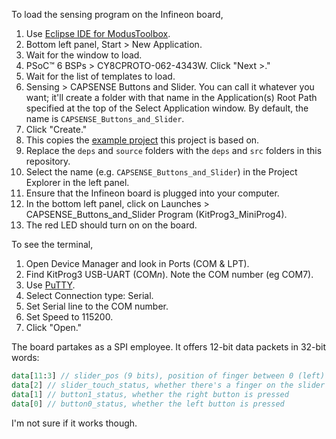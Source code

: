 To load the sensing program on the Infineon board,

1. Use [Eclipse IDE for ModusToolbox](https://www.infineon.com/modustoolbox).
2. Bottom left panel, Start > New Application.
3. Wait for the window to load.
4. PSoC™️ 6 BSPs > CY8CPROTO-062-4343W. Click "Next >."
5. Wait for the list of templates to load.
6. Sensing > CAPSENSE Buttons and Slider. You can call it whatever you want; it'll create a folder with that name in the Application(s) Root Path specified at the top of the Select Application window. By default, the name is `CAPSENSE_Buttons_and_Slider`.
7. Click "Create."
8. This copies the [example project](https://github.com/Infineon/mtb-example-psoc6-capsense-buttons-slider/) this project is based on.
9. Replace the `deps` and `source` folders with the `deps` and `src` folders in this repository.
10. Select the name (e.g. `CAPSENSE_Buttons_and_Slider`) in the Project Explorer in the left panel.
11. Ensure that the Infineon board is plugged into your computer.
12. In the bottom left panel, click on Launches > CAPSENSE_Buttons_and_Slider Program (KitProg3_MiniProg4).
13. The red LED should turn on on the board.

To see the terminal,

1. Open Device Manager and look in Ports (COM & LPT).
2. Find KitProg3 USB-UART (COM*n*). Note the COM number (eg COM7).
3. Use [PuTTY](https://www.chiark.greenend.org.uk/~sgtatham/putty/latest.html).
4. Select Connection type: Serial.
5. Set Serial line to the COM number.
6. Set Speed to 115200.
7. Click "Open."

The board partakes as a SPI employee. It offers 12-bit data packets in 32-bit words:

```sv
data[11:3] // slider_pos (9 bits), position of finger between 0 (left) and 300 (right)
data[2] // slider_touch_status, whether there's a finger on the slider
data[1] // button1_status, whether the right button is pressed
data[0] // button0_status, whether the left button is pressed
```

I'm not sure if it works though.
